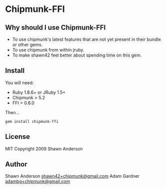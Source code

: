 Chipmunk-FFI
====

Why should I use Chipmunk-FFI
----------------------

* To use chipmunk's latest features that are not yet present in their bundle or other gems.
* To use chipmunk from within jruby.
* To make shawn42 feel better about spending time on this gem.


Install
-------

You will need:

* Ruby 1.8.6+ or JRuby 1.5+
* Chipmunk > 5.2 
* FFI > 0.6.0 

Then...

    gem install chipmunk-ffi


License
-------

MIT
Copyright 2009 Shawn Anderson


Author
------

Shawn Anderson <shawn42+chipmunk@gmail.com>
Adam Gardner <adambg+chipmunk@gmail.com>
